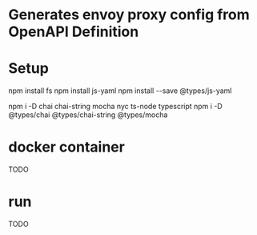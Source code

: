 # Generates envoy proxy config from OpenAPI Definition

# Setup
npm install fs
npm install js-yaml
npm install --save @types/js-yaml

npm i -D chai chai-string mocha nyc ts-node typescript
npm i -D @types/chai @types/chai-string @types/mocha


# docker container
TODO

# run
TODO
